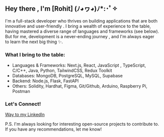 ## Hey there , I'm [Rohit] (ﾉ◕ヮ◕)ﾉ*:･ﾟ✧
I'm a full-stack developer who thrives on building  applications that are both innovative and user-friendly . I bring a wealth of experience to the table, having mastered a diverse range of languages and frameworks  (see below). But for me, development is a never-ending journey , and I'm always eager to learn the next big thing ✨.

### What I bring to the table:

- Languages & Frameworks: Next.js, React, JavaScript , TypeScript, C/C++, Java, Python, TailwindCSS, Redux Toolkit
- Databases: MongoDB, PostgreSQL, MySQL, Supabase
- Backend: Node.js, Flask, FastAPI
- Others: Solidity, Hardhat, Figma, Git/Github, Arduino, Raspberry Pi, Postman

### Let's Connect!

[Way to my LinkedIn](https://www.linkedin.com/in/rohitarrunachalam/)

P.S.  I'm always looking for interesting open-source projects to contribute to. If you have any recommendations, let me know!
